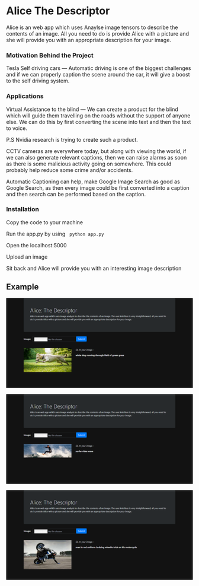 <h1> Alice The Descriptor </h1>
<p> Alice is an web app which uses Anaylse image tensors to describe the contents of an image. All you need to do is provide Alice with a picture and she will provide you with an appropriate description for your image.</p>

<h3> Motivation Behind the Project</h3>
<p>Tesla Self driving cars — Automatic driving is one of the biggest challenges and if we can properly caption the scene around the car, it will give a boost to the self driving system.</p>

<h3>Applications</h3>
<p>Virtual Assistance to the blind — We can create a product for the blind which will guide them travelling on the roads without the support of anyone else. We can do this by first converting the scene into text and then the text to voice.</p>
<p>P.S Nvidia research is trying to create such a product.</p>
<p>CCTV cameras are everywhere today, but along with viewing the world, if we can also generate relevant captions, then we can raise alarms as soon as there is some malicious activity going on somewhere. This could probably help reduce some crime and/or accidents.</p>
<p>Automatic Captioning can help, make Google Image Search as good as Google Search, as then every image could be first converted into a caption and then search can be performed based on the caption.</p>

<h3> Installation </h3>
<p> Copy the code to your machine </p>
<p> Run the app.py by using <code> python app.py </code> </p>
<p> Open the localhost:5000 </p>
<p> Upload an image </p>
<p> Sit back and Alice will provide you with an interesting image description </p>

<h2> Example </h2>

![](Images/Screenshot%20Capture%20-%202020-11-01%20-%2014-46-36.png)

![](Images/Screenshot%20Capture%20-%202020-11-01%20-%2014-55-48.png)

![](Images/Screenshot%20Capture%20-%202020-11-01%20-%2014-56-50.png)

